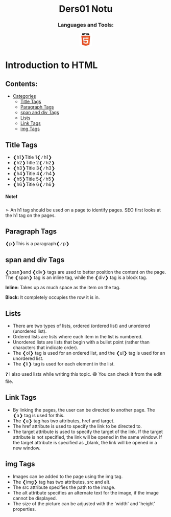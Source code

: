 <h1 align="center">Ders01 Notu</h1>



<h3 align="center">Languages and Tools:</h3>
<p align="center"><a href="https://www.w3.org/html/" target="_blank" rel="noreferrer"> <img src="https://raw.githubusercontent.com/devicons/devicon/master/icons/html5/html5-original-wordmark.svg" alt="html5" width="40" height="40"/> </a> </p>


# Introduction to HTML

## Contents:
 - [Categories](#categories)
      - [Title Tags](#title-tags)
      - [Paragraph Tags](#paragraph-tags)
      - [span and div Tags](#span-and-div-tags)
      - [Lists](#lists)
      - [Link Tags](#link-tags)
      - [img Tags](#img-tags)

## Title Tags

<ul>
    <li>&#10094;h1&#10095;Title 1&#10094; &#8725; h1&#10095;</li>
    <li>&#10094;h2&#10095;Title 2&#10094; &#8725; h2&#10095;</li>
    <li>&#10094;h3&#10095;Title 3&#10094; &#8725; h3&#10095;</li>
    <li>&#10094;h4&#10095;Title 4&#10094; &#8725; h4&#10095;</li>
    <li>&#10094;h5&#10095;Title 5&#10094; &#8725; h5&#10095;</li>
    <li>&#10094;h6&#10095;Title 6&#10094; &#8725; h6&#10095;</li>
</ul>

<h4><strong>Note&#10071;</strong></h4>
    <p>&#10147; An h1 tag should be used on a page to identify pages. SEO first looks at the h1 tag on the pages.</p>

## Paragraph Tags

<p>&#10094;p&#10095;This is a paragraph&#10094; &#8725; p&#10095;</p>

## span and div Tags

<p>&#10094;span&#10095;and &#10094;div&#10095; tags are used to better position the content on the page. The &#10094;span&#10095; tag is an inline tag, while the &#10094;div&#10095; tag is a block tag.</p>

<p><strong>Inline:</strong> Takes up as much space as the item on the tag.</p>
<p><strong>Block:</strong> It completely occupies the row it is in.</p>

## Lists

<ul>
    <li>There are two types of lists, ordered (ordered list) and unordered (unordered list).</li>
    <li>Ordered lists are lists where each item in the list is numbered.</li>
    <li>Unordered lists are lists that begin with a bullet point (rather than characters that indicate order).</li>
    <li>The &#10094;ol&#10095; tag is used for an ordered list, and the &#10094;ul&#10095; tag is used for an unordered list.</li>
    <li>The &#10094;li&#10095; tag is used for each element in the list.</li>
</ul>

<p>&#10067; I also used lists while writing this topic. &#128517;  You can check it from the edit file.</p>

## Link Tags

<ul>
    <li>By linking the pages, the user can be directed to another page. The &#10094;a&#10095; tag is used for this.</li>
    <li>The &#10094;a&#10095; tag has two attributes, href and target.</li>
    <li>The href attribute is used to specify the link to be directed to.</li>
    <li>The target attribute is used to specify the target of the link. If the target attribute is not specified, the link will be opened in the same window. If the target attribute is specified as _blank, the link will be opened in a new window.</li>
</ul>

## img Tags

<ul>
    <li>Images can be added to the page using the img tag.</li>
    <li>The &#10094;img&#10095; tag has two attributes, src and alt.</li>
    <li>The src attribute specifies the path to the image.</li>
    <li>The alt attribute specifies an alternate text for the image, if the image cannot be displayed.</li>
    <li>The size of the picture can be adjusted with the 'width' and 'height' properties.</li>
</ul>



